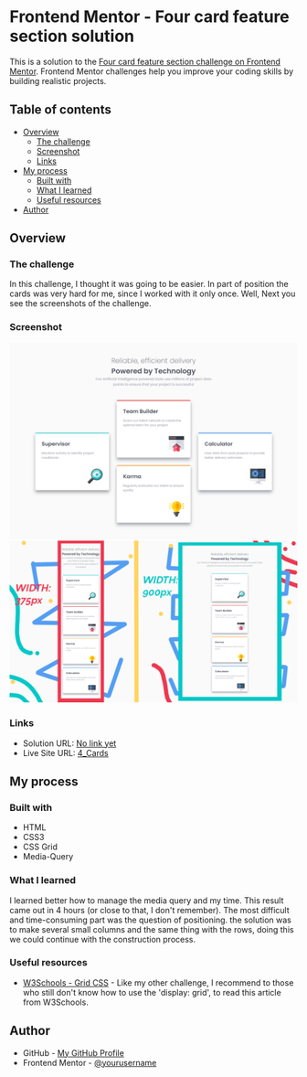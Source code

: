 # Frontend Mentor - Four card feature section solution

This is a solution to the [Four card feature section challenge on Frontend Mentor](https://www.frontendmentor.io/challenges/four-card-feature-section-weK1eFYK). Frontend Mentor challenges help you improve your coding skills by building realistic projects. 

## Table of contents

- [Overview](#overview)
  - [The challenge](#the-challenge)
  - [Screenshot](#screenshot)
  - [Links](#links)
- [My process](#my-process)
  - [Built with](#built-with)
  - [What I learned](#what-i-learned)
  - [Useful resources](#useful-resources)
- [Author](#author)

## Overview

### The challenge

In this challenge, I thought it was going to be easier. In part of position the cards was very hard for me, since I worked with it only once. Well, Next you see the screenshots of the challenge.

### Screenshot

![](./Screenshots/Screenshot_Desktop.png)
![](./Screenshots/Screenshot_900withMobile.png)

### Links

- Solution URL: [No link yet]()
- Live Site URL: [4_Cards](https://emilyfelicio.github.io/4_Cards/)

## My process

### Built with

- HTML
- CSS3
- CSS Grid
- Media-Query

### What I learned

I learned better how to manage the media query and my time. This result came out in 4 hours (or close to that, I don't remember).
The most difficult and time-consuming part was the question of positioning. the solution was to make several small columns and the same thing with the rows, doing this we could continue with the construction process.

### Useful resources

- [W3Schools - Grid CSS](https://www.w3schools.com/css/css_grid.asp) - Like my other challenge, I recommend to those who still don't know how to use the 'display: grid', to read this article from W3Schools.

## Author

- GitHub - [My GitHub Profile](https://github.com/EmilyFelicio)
- Frontend Mentor - [@yourusername](https://www.frontendmentor.io/profile/EmilyFelicio)
